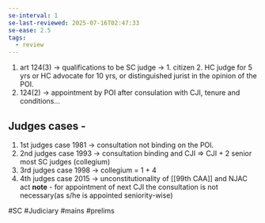 ```yaml
---
se-interval: 1
se-last-reviewed: 2025-07-16T02:47:33
se-ease: 2.5
tags:
  - review
---
```

1. art 124(3)  -> qualifications to be SC judge -> 1. citizen 2. HC judge for 5 yrs or HC advocate for 10 yrs, or distinguished jurist in the opinion of the POI.
2. 124(2) -> appointment by POI after consulation with CJI, tenure and conditions...
## Judges cases - 
1. 1st judges case 1981 -> consultation not binding on the POI.
2. 2nd judges case 1993 -> consultation binding and CJI => CJI + 2 senior most SC judges (collegium)
3. 3rd judges case 1998 -> collegium = 1 + 4
4. 4th judges case 2015 -> unconstitutionality of [[99th CAA]] and NJAC act
**note** - for appointment of next CJI the consultation is not necessary(as s/he is appointed seniority-wise)


#SC #Judiciary #mains #prelims


